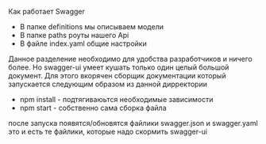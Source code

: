 Как работает Swagger

- В папке definitions мы описываем модели
- В папке paths роуты нашего Api
- В файле index.yaml общие настройки

Данное разделение необходимо для удобства разработчиков и ничего более. 
Но swagger-ui умеет кушать только один целый большой документ.
Для этого вкорячен сборщик документации который запускается следующим образом из данной дирректории

- npm install   -  подтягиваюьтся необходимые зависимости
- npm start     -  собственно сама сборка файла

после запуска появятся/обновятся файлики swagger.json и swagger.yaml  это и есть те файлики, которые надо скормить swagger-ui